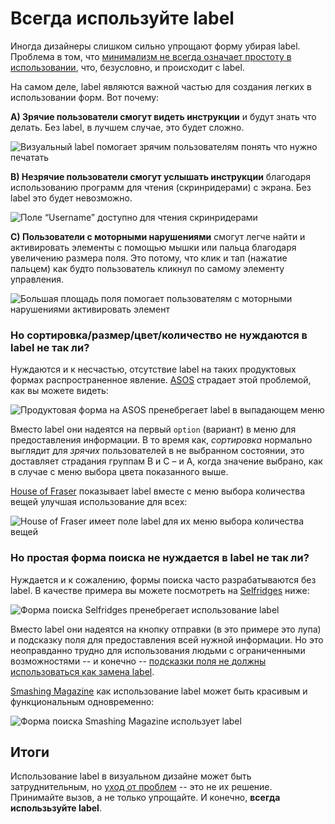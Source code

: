 # Всегда используйте label

Иногда дизайнеры слишком сильно упрощают форму убирая label. Проблема в том, что [минимализм не всегда означает простоту в использовании](http://uxmyths.com/post/115783813605/myth-34-simple-minimal), что, безусловно, и происходит с label.

На самом деле, label являются важной частью для создания легких в использовании форм. Вот почему:

**A) Зрячие пользователи смогут видеть инструкции** и будут знать что делать. Без label, в лучшем случае, это будет сложно.

![Визуальный label помогает зрячим пользователям понять что нужно печатать](https://cdn-images-1.medium.com/max/1600/1*BMAiFtt8aLlr2XMcTEjjuA.png)

**B) Незрячие пользователи смогут услышать инструкции** благодаря использованию программ для чтения (скринридерами) с экрана. Без label это будет невозможно.

![Поле “Username” доступно для чтения скринридерами](https://cdn-images-1.medium.com/max/1600/1*BMAiFtt8aLlr2XMcTEjjuA.png)

**С) Пользователи с моторными нарушениями** смогут легче найти и активировать элементы с помощью мышки или пальца благодаря увеличению размера поля. Это потому, что клик и тап (нажатие пальцем) как будто пользователь кликнул по самому элементу управления.

![Большая площадь поля помогает пользователям с моторными нарушениями активировать элемент](https://cdn-images-1.medium.com/max/1600/1*sPGnqn_kv31iN9lvVe6WlQ.png)

### Но сортировка/размер/цвет/количество не нуждаются в label не так ли?

Нуждаются и к несчастью, отсутствие label на таких продуктовых формах распространенное явление. [ASOS](http://www.asos.com/ASOS/ASOS-Oversized-Long-Sleeve-T-Shirt-With-Mock-Underlayer/Prod/pgeproduct.aspx?iid=6593813&cid=13084&sh=0&pge=0&pgesize=36&sort=-1&clr=Grey&totalstyles=604&gridsize=3&r=2) страдает этой проблемой, как вы можете видеть:

![Продуктовая форма на ASOS пренебрегает label в выпадающем меню](https://cdn-images-1.medium.com/max/1600/1*NTqytoLlpMia-Dd8wK6O-A.jpeg)

Вместо label они надеятся на первый `option` (вариант) в меню для предоставления информации. В то время как, *сортировка* нормально выглядит для *зрячих* пользователей в не выбранном состоянии, это доставляет страдания группам B и C – и A, когда значение выбрано, как в случае с меню выбора цвета показанного выше.

[House of Fraser](http://www.houseoffraser.co.uk/on/demandware.store/Sites-hof-Site/default/Product-NotFound?pid=233780500&referer=medium%2ecom) показывает label вместе с меню выбора количества вещей улучшая использование для всех:

![House of Fraser имеет поле label для их меню выбора количества  вещей](https://cdn-images-1.medium.com/max/1600/1*jQhzwEhIF4ofKTlAwIDCjQ.jpeg)

### Но простая форма поиска не нуждается в label не так ли?

Нуждается и к сожалению, формы поиска часто разрабатываются без label.
В качестве примера вы можете посмотреть на [Selfridges](http://www.selfridges.com/GB/en/) ниже:

![Форма поиска Selfridges пренебрегает использование label](https://cdn-images-1.medium.com/max/1600/1*AFAW1vc0PS64EtecLWgD5Q.png)

Вместо label они надеятся на кнопку отправки (в это примере это лупа) и подсказку поля для предоставления всей нужной информации. Но это неоправданно трудно для использования людьми с ограниченными возможностями -- и конечно -- [подсказки поля не должны использоваться как замена label](https://medium.com/simple-human/10-reasons-why-placeholders-are-problematic-f8079412b960#.um23ha5ne).  

[Smashing Magazine](https://www.smashingmagazine.com/author/adamsilver/) как использование label может быть красивым и функциональным одновременно:

![Форма поиска Smashing Magazine использует label](https://cdn-images-1.medium.com/max/1600/1*zRIcbgUHuY9Rksi2H2ICog.jpeg)

## Итоги

Использование label в визуальном дизайне может быть затруднительным, но [уход от проблем](https://medium.com/simple-human/the-design-challenge-6b2d5346da7a#.fvb26fph9) -- это не их решение. Принимайте вызов, а не только упрощайте. И конечно, **всегда использьзуйте label**.
